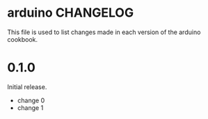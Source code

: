 # arduino CHANGELOG

This file is used to list changes made in each version of the arduino cookbook.

# 0.1.0

Initial release.

- change 0
- change 1

